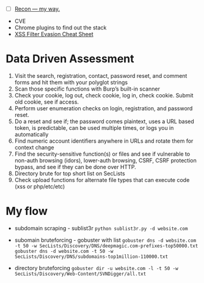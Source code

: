 - [ ] [Recon — my way.](https://medium.com/@ehsahil/recon-my-way-82b7e5f62e21)

- CVE
- Chrome plugins to find out the stack
- [XSS Filter Evasion Cheat Sheet](https://www.owasp.org/index.php/XSS_Filter_Evasion_Cheat_Sheet)


# Data Driven Assessment

1. Visit the search, registration, contact, password reset, and comment forms and hit them with your polyglot strings
2. Scan those specific functions with Burp’s built-in scanner
3. Check your cookie, log out, check cookie, log in, check cookie. Submit old cookie, see if access.
4. Perform user enumeration checks on login, registration, and password reset.
5. Do a reset and see if; the password comes plaintext, uses a URL based token, is predictable, can be used multiple times, or logs you in automatically
6. Find numeric account identifiers anywhere in URLs and rotate them for context change
7. Find the security-sensitive function(s) or files and see if vulnerable to non-auth browsing (idors), lower-auth browsing, CSRF, CSRF protection bypass, and see if they can be done over HTTP.
8. Directory brute for top short list on SecLists
9. Check upload functions for alternate file types that can execute code (xss or php/etc/etc)

# My flow
- subdomain scraping - sublist3r
  ```python sublist3r.py -d website.com```
- subomain bruteforcing - gobuster with list
  ```gobuster dns -d website.com -t 50 -w SecLists/Discovery/DNS/deepmagic.com-prefixes-top50000.txt```
  ```gobuster dns -d website.com -t 50 -w SecLists/Discovery/DNS/subdomains-top1million-110000.txt```
  
  
- directory bruteforcing
  ```gobuster dir -u website.com -l -t 50 -w SecLists/Discovery/Web-Content/SVNDigger/all.txt```
